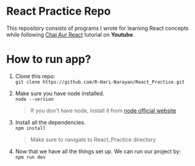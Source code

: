 # React Practice Repo

This repository consists of programs I wrote for learning React concepts while following [Chai Aur React](https://youtube.com/playlist?list=PLu71SKxNbfoDqgPchmvIsL4hTnJIrtige&si=KPO2-8IDZ-_ao7E0) tutorial on **Youtube**.


# How to run app?

1. Clone this repo:<br>
    ```git clone https://github.com/R-Hari-Narayan/React_Practice.git```

2. Make sure you have node installed.<br>
    ```node --version```
	> If you don't have node, install it from [node official website](https://nodejs.org/en)
3. Install all the dependencies.<br>
    ```npm install```
	> Make sure to navigate to React_Practice directory
4. Now that we have all the things set up. We can run our project by:<br>
    ```npm run dev```